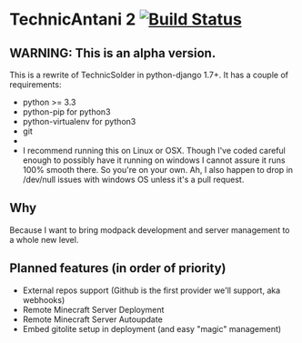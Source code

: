 # TechnicAntani 2 [![Build Status](https://travis-ci.org/admiral0/TechnicAntani.svg?branch=master)](https://travis-ci.org/admiral0/TechnicAntani)

## WARNING: This is an alpha version.

This is a rewrite of TechnicSolder in python-django 1.7+. It has a couple of requirements:
 * python >= 3.3
 * python-pip for python3
 * python-virtualenv for python3
 * git
 *
 * I recommend running this on Linux or OSX. Though I've coded careful enough to possibly have it running on windows
 I cannot assure it runs 100% smooth there. So you're on your own. Ah, I also happen to drop in /dev/null issues with
 windows OS unless it's a pull request.  

## Why
Because I want to bring modpack development and server management to a whole new level.

## Planned features (in order of priority)
 * External repos support (Github is the first provider we'll support, aka webhooks)
 * Remote Minecraft Server Deployment
 * Remote Minecraft Server Autoupdate
 * Embed gitolite setup in deployment (and easy "magic" management)

